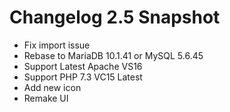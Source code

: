# Changelog 2.5 Snapshot

* Fix import issue
* Rebase to MariaDB 10.1.41 or MySQL 5.6.45
* Support Latest Apache VS16
* Support PHP 7.3 VC15 Latest
* Add new icon
* Remake UI
